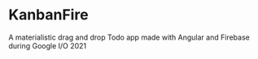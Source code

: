 # KanbanFire

A materialistic drag and drop Todo app made with Angular and Firebase during Google I/O 2021
